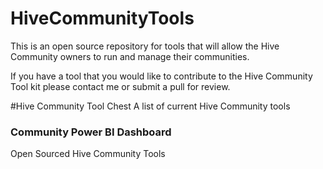 # HiveCommunityTools

This is an open source repository for tools that will allow the Hive Community owners to run and manage their communities. 

If you have a tool that you would like to contribute to the Hive Community Tool kit please contact me or submit a pull for review.

#Hive Community Tool Chest
A list of current Hive Community tools 

### Community Power BI Dashboard


Open Sourced Hive Community Tools
